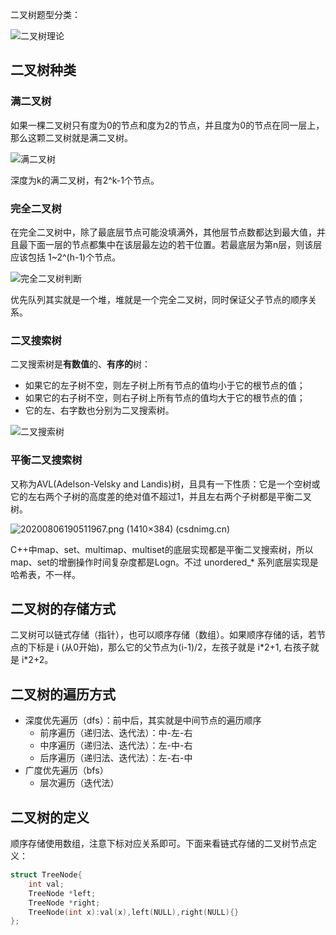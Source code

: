 二叉树题型分类：

![二叉树理论](https://img-blog.csdnimg.cn/20210219190809451.png)

## 二叉树种类

### 满二叉树

如果一棵二叉树只有度为0的节点和度为2的节点，并且度为0的节点在同一层上，那么这颗二叉树就是满二叉树。

![满二叉树](https://img-blog.csdnimg.cn/20200806185805576.png)

深度为k的满二叉树，有2^k-1个节点。

### 完全二叉树

在完全二叉树中，除了最底层节点可能没填满外，其他层节点数都达到最大值，并且最下面一层的节点都集中在该层最左边的若干位置。若最底层为第n层，则该层应该包括 1~2^(h-1)个节点。

![完全二叉树判断](https://img-blog.csdnimg.cn/20200920221638903.png)

优先队列其实就是一个堆，堆就是一个完全二叉树，同时保证父子节点的顺序关系。

### 二叉搜索树

二叉搜索树是**有数值**的、**有序的**树：

- 如果它的左子树不空，则左子树上所有节点的值均小于它的根节点的值；
- 如果它的右子树不空，则右子树上所有节点的值均大于它的根节点的值；
- 它的左、右字数也分别为二叉搜索树。

![二叉搜索树](https://img-blog.csdnimg.cn/20200806190304693.png)

### 平衡二叉搜索树

又称为AVL(Adelson-Velsky and Landis)树，且具有一下性质：它是一个空树或它的左右两个子树的高度差的绝对值不超过1，并且左右两个子树都是平衡二叉树。

![20200806190511967.png (1410×384) (csdnimg.cn)](https://img-blog.csdnimg.cn/20200806190511967.png)

C++中map、set、multimap、multiset的底层实现都是平衡二叉搜索树，所以map、set的增删操作时间复杂度都是Logn。不过 unordered_* 系列底层实现是哈希表，不一样。



## 二叉树的存储方式

二叉树可以链式存储（指针），也可以顺序存储（数组）。如果顺序存储的话，若节点的下标是 i (从0开始)，那么它的父节点为(i-1)/2，左孩子就是 i\*2+1, 右孩子就是 i\*2+2。



## 二叉树的遍历方式

- 深度优先遍历（dfs）：前中后，其实就是中间节点的遍历顺序
  - 前序遍历（递归法、迭代法）：中-左-右
  - 中序遍历（递归法、迭代法）：左-中-右
  - 后序遍历（递归法、迭代法）：左-右-中
- 广度优先遍历（bfs）
  - 层次遍历（迭代法）



## 二叉树的定义

顺序存储使用数组，注意下标对应关系即可。下面来看链式存储的二叉树节点定义：

```c++
struct TreeNode{
    int val;
    TreeNode *left;
    TreeNode *right;
    TreeNode(int x):val(x),left(NULL),right(NULL){}
};
```

